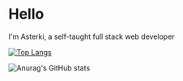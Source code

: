 # Hello 

I'm Asterki, a self-taught full stack web developer

[![Top Langs](https://github-readme-stats.vercel.app/api/top-langs/?username=Asterki&layout=compact&theme=github_dark)](https://github.com/Asterki)

![Anurag's GitHub stats](https://github-readme-stats.vercel.app/api?username=asterki&theme=github_dark&show_icons=true)
